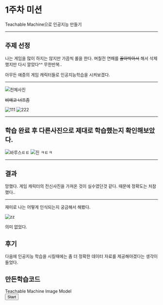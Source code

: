 1주차 미션
===========
Teachable Machine으로 인공지능 만들기
*******
## 주제 선정
나는 게임을 많이 하지는 않지만 가끔씩 롤을 한다. 며칠전 연패를 ~~꼴아박아서~~ 해서 삭제했지만 다시 깔았다^^ 무한반복..

아무든 애증의 게임 캐릭터들로 인공지능학습을 시켜보겠다.
******
![전체사진](https://user-images.githubusercontent.com/101805624/160285015-40d9386b-4a67-4c42-b903-356b52848e79.PNG)

~~비에고 너프좀~~

![111](https://user-images.githubusercontent.com/101805624/160285856-8e490fa7-741e-4d4c-8404-ed2dd0b7604a.PNG)
![222](https://user-images.githubusercontent.com/101805624/160285869-7535dae1-0915-41f0-9395-a1a1ca99f1f0.PNG)
*****
## 학습 완료 후 다른사진으로 제대로 학습했는지 확인해보았다.

![바루스ㅌㅌ](https://user-images.githubusercontent.com/101805624/160286407-0953d821-0da8-4bc3-857d-7d3eca4a9585.PNG)
![진 ㅋㅌㅋ](https://user-images.githubusercontent.com/101805624/160286409-234a19a6-f967-4f7c-8e37-e02499c6e08c.PNG)

****
## 결과
망했다. 게임 캐릭터의 전신사진을 가져온 것이 실수였던것 같다. 때문에 정확도는 처참했다..
*****
재미로 나는 어떻게 인식되는지 궁금해서 해봤다.

![zz](https://user-images.githubusercontent.com/101805624/160286640-1298d392-fa5f-4f14-aa96-d72a6a9d67ef.png)

의미 없었다.

## 후기
다음에 인공지능 학습을 시킬때에는 좀 더 정확한 데이터 자료를 제공해야겠다는 생각이 들었다.

## 만든학습코드
<div>Teachable Machine Image Model</div>
<button type="button" onclick="init()">Start</button>
<div id="webcam-container"></div>
<div id="label-container"></div>
<script src="https://cdn.jsdelivr.net/npm/@tensorflow/tfjs@1.3.1/dist/tf.min.js"></script>
<script src="https://cdn.jsdelivr.net/npm/@teachablemachine/image@0.8/dist/teachablemachine-image.min.js"></script>
<script type="text/javascript">
    // More API functions here:
    // https://github.com/googlecreativelab/teachablemachine-community/tree/master/libraries/image

    // the link to your model provided by Teachable Machine export panel
    const URL = "./my_model/";

    let model, webcam, labelContainer, maxPredictions;

    // Load the image model and setup the webcam
    async function init() {
        const modelURL = URL + "model.json";
        const metadataURL = URL + "metadata.json";

        // load the model and metadata
        // Refer to tmImage.loadFromFiles() in the API to support files from a file picker
        // or files from your local hard drive
        // Note: the pose library adds "tmImage" object to your window (window.tmImage)
        model = await tmImage.load(modelURL, metadataURL);
        maxPredictions = model.getTotalClasses();

        // Convenience function to setup a webcam
        const flip = true; // whether to flip the webcam
        webcam = new tmImage.Webcam(200, 200, flip); // width, height, flip
        await webcam.setup(); // request access to the webcam
        await webcam.play();
        window.requestAnimationFrame(loop);

        // append elements to the DOM
        document.getElementById("webcam-container").appendChild(webcam.canvas);
        labelContainer = document.getElementById("label-container");
        for (let i = 0; i < maxPredictions; i++) { // and class labels
            labelContainer.appendChild(document.createElement("div"));
        }
    }

    async function loop() {
        webcam.update(); // update the webcam frame
        await predict();
        window.requestAnimationFrame(loop);
    }

    // run the webcam image through the image model
    async function predict() {
        // predict can take in an image, video or canvas html element
        const prediction = await model.predict(webcam.canvas);
        for (let i = 0; i < maxPredictions; i++) {
            const classPrediction =
                prediction[i].className + ": " + prediction[i].probability.toFixed(2);
            labelContainer.childNodes[i].innerHTML = classPrediction;
        }
    }
</script>
